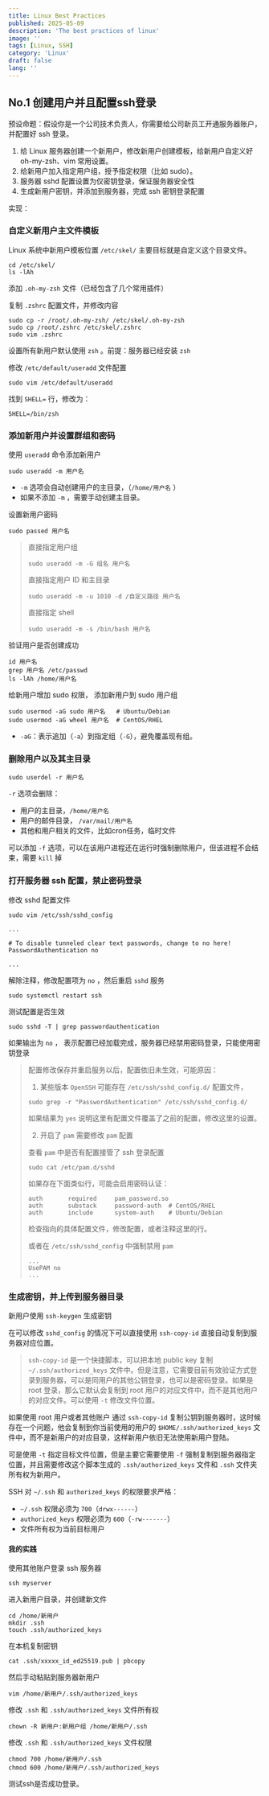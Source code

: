 ```yaml
---
title: Linux Best Practices
published: 2025-05-09
description: 'The best practices of linux'
image: ''
tags: [Linux, SSH]
category: 'Linux'
draft: false 
lang: ''
---
```




## No.1 创建用户并且配置ssh登录

预设命题：假设你是一个公司技术负责人，你需要给公司新员工开通服务器账户，并配置好 ssh 登录。

1. 给 Linux 服务器创建一个新用户，修改新用户创建模板，给新用户自定义好 oh-my-zsh、vim 常用设置。
2. 给新用户加入指定用户组，授予指定权限（比如 sudo）。
3. 服务器 sshd 配置设置为仅密钥登录，保证服务器安全性
4. 生成新用户密钥，并添加到服务器，完成 ssh 密钥登录配置

实现：

### 自定义新用户主文件模板

Linux 系统中新用户模板位置 `/etc/skel/` 主要目标就是自定义这个目录文件。

```shell
cd /etc/skel/
ls -lAh
```

添加 `.oh-my-zsh` 文件（已经包含了几个常用插件）

复制 `.zshrc` 配置文件，并修改内容

```shell
sudo cp -r /root/.oh-my-zsh/ /etc/skel/.oh-my-zsh
sudo cp /root/.zshrc /etc/skel/.zshrc
sudo vim .zshrc
```

设置所有新用户默认使用 `zsh` 。前提：服务器已经安装 `zsh`

修改 `/etc/default/useradd` 文件配置

```shell
sudo vim /etc/default/useradd
```

找到 `SHELL=` 行，修改为：

```config
SHELL=/bin/zsh
```

### 添加新用户并设置群组和密码

使用 `useradd` 命令添加新用户

```shell
sudo useradd -m 用户名
```

* `-m` 选项会自动创建用户的主目录，（`/home/用户名` ）
* 如果不添加 `-m` ，需要手动创建主目录。

设置新用户密码

```shell
sudo passed 用户名
```

> 直接指定用户组
>
> ```shell
> sudo useradd -m -G 组名 用户名
> ```
>
> 直接指定用户 ID 和主目录
>
> ```shell
> sudo useradd -m -u 1010 -d /自定义路径 用户名
> ```
>
> 直接指定 shell
>
> ```shell
> sudo useradd -m -s /bin/bash 用户名
> ```

验证用户是否创建成功

```shell
id 用户名
grep 用户名 /etc/passwd
ls -lAh /home/用户名
```

给新用户增加 sudo 权限， 添加新用户到 sudo 用户组

```shell
sudo usermod -aG sudo 用户名   # Ubuntu/Debian
sudo usermod -aG wheel 用户名  # CentOS/RHEL
```

* `-aG`：表示追加（`-a`）到指定组（`-G`），避免覆盖现有组。

### 删除用户以及其主目录

```shell
sudo userdel -r 用户名
```

`-r` 选项会删除：

* 用户的主目录，`/home/用户名`
* 用户的邮件目录， `/var/mail/用户名`
* 其他和用户相关的文件，比如cron任务，临时文件

可以添加 `-f` 选项，可以在该用户进程还在运行时强制删除用户，但该进程不会结束，需要 `kill` 掉

### 打开服务器 ssh 配置，禁止密码登录

修改 sshd 配置文件

```shell
sudo vim /etc/ssh/sshd_config
```

```config
...

# To disable tunneled clear text passwords, change to no here!
PasswordAuthentication no

...
```

解除注释，修改配置项为 `no` ，然后重启 `sshd` 服务

```shell
sudo systemctl restart ssh
```

测试配置是否生效

```shell
sudo sshd -T | grep passwordauthentication
```

如果输出为 `no` ， 表示配置已经加载完成，服务器已经禁用密码登录，只能使用密钥登录

> 配置修改保存并重启服务以后，配置依旧未生效，可能原因：
>
> 1. 某些版本 `OpenSSH` 可能存在 `/etc/ssh/sshd_config.d/` 配置文件，
>
> ```shell
> sudo grep -r "PasswordAuthentication" /etc/ssh/sshd_config.d/
> ```
>
> 如果结果为 `yes` 说明这里有配置文件覆盖了之前的配置，修改这里的设置。
>
>
>
> 2. 开启了 `pam` 需要修改 `pam` 配置
>
> 查看 `pam` 中是否有配置接管了 ssh 登录配置
>
> ``` shell
> sudo cat /etc/pam.d/sshd
> ```
>
> 如果存在下面类似行，可能会启用密码认证：
>
> ```config
> auth       required     pam_password.so
> auth       substack     password-auth  # CentOS/RHEL
> auth       include      system-auth    # Ubuntu/Debian
> ```
>
> 检查指向的具体配置文件，修改配置，或者注释这里的行。
>
> 或者在 `/etc/ssh/sshd_config` 中强制禁用 `pam`
>
> ```config
> ...
> UsePAM no
> ...
> ```

### 生成密钥，并上传到服务器目录

新用户使用 `ssh-keygen` 生成密钥

在可以修改 `sshd_config` 的情况下可以直接使用 `ssh-copy-id` 直接自动复制到服务器对应位置。

> `ssh-copy-id` 是一个快捷脚本，可以把本地 public key 复制 `~/.ssh/authorized_keys` 文件中。但是注意，它需要目前有效验证方式登录到服务器，可以是同用户的其他公钥登录，也可以是密码登录。如果是 root 登录，那么它默认会复制到 root 用户的对应文件中，而不是其他用户的对应文件。可以使用 `-t` 修改文件位置。

如果使用 root 用户或者其他账户 通过 `ssh-copy-id` 复制公钥到服务器时，这时候存在一个问题，他会复制到你当前使用的用户的 `$HOME/.ssh/authorized_keys` 文件中，而不是新用户的对应目录，这样新用户依旧无法使用新用户登陆。

可是使用 `-t` 指定目标文件位置，但是主要它需要使用 `-f` 强制复制到服务器指定位置，并且需要修改这个脚本生成的 `.ssh/authorized_keys` 文件和 `.ssh` 文件夹所有权为新用户。

SSH 对 `~/.ssh` 和 `authorized_keys` 的权限要求严格：

* `~/.ssh` 权限必须为 `700`（`drwx------`）
* `authorized_keys` 权限必须为 `600`（`-rw-------`）
* 文件所有权为当前目标用户

#### 我的实践

使用其他账户登录 ssh 服务器

```shell
ssh myserver
```

进入新用户目录，并创建新文件

```shell
cd /home/新用户
mkdir .ssh
touch .ssh/authorized_keys
```

在本机复制密钥

```shell
cat .ssh/xxxxx_id_ed25519.pub | pbcopy
```

然后手动粘贴到服务器新用户

```shell
vim /home/新用户/.ssh/authorized_keys
```

修改 `.ssh` 和 `.ssh/authorized_keys` 文件所有权

```shell
chown -R 新用户:新用户组 /home/新用户/.ssh
```

修改 `.ssh` 和 `.ssh/authorized_keys` 文件权限

```shell
chmod 700 /home/新用户/.ssh
chmod 600 /home/新用户/.ssh/authorized_keys
```

测试ssh是否成功登录。
